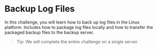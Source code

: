 # Backup Log Files

In this challenge, you will learn how to back up log files in the Linux platform. Includes how to package log files locally and how to transfer the packaged backup files to the backup server.

> Tip: We will complete the entire challenge on a single server.